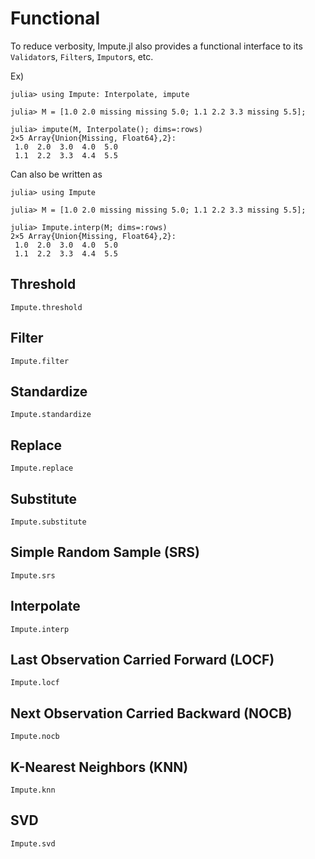 # Functional

To reduce verbosity, Impute.jl also provides a functional interface to its `Validator`s, `Filter`s, `Imputor`s, etc.

Ex)

```jldoctest
julia> using Impute: Interpolate, impute

julia> M = [1.0 2.0 missing missing 5.0; 1.1 2.2 3.3 missing 5.5];

julia> impute(M, Interpolate(); dims=:rows)
2×5 Array{Union{Missing, Float64},2}:
 1.0  2.0  3.0  4.0  5.0
 1.1  2.2  3.3  4.4  5.5
```

Can also be written as
```jldoctest
julia> using Impute

julia> M = [1.0 2.0 missing missing 5.0; 1.1 2.2 3.3 missing 5.5];

julia> Impute.interp(M; dims=:rows)
2×5 Array{Union{Missing, Float64},2}:
 1.0  2.0  3.0  4.0  5.0
 1.1  2.2  3.3  4.4  5.5
```

## Threshold
```@docs
Impute.threshold
```

## Filter
```@docs
Impute.filter
```

## Standardize
```@docs
Impute.standardize
```

## Replace
```docs
Impute.replace
```

## Substitute
```@docs
Impute.substitute
```

## Simple Random Sample (SRS)
```docs
Impute.srs
```

## Interpolate
```docs
Impute.interp
```

## Last Observation Carried Forward (LOCF)
```@docs
Impute.locf
```

## Next Observation Carried Backward (NOCB)
```@docs
Impute.nocb
```

## K-Nearest Neighbors (KNN)
```@docs
Impute.knn
```

## SVD
```@docs
Impute.svd
```

